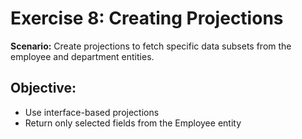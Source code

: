 # Exercise 8: Creating Projections

**Scenario:** Create projections to fetch specific data subsets from the employee and department entities.

## Objective:
- Use interface-based projections
- Return only selected fields from the Employee entity

